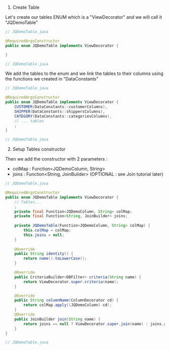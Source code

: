 1. Create Table

Let's create our tables ENUM which is a "ViewDecorator" and we will call it "JQDemoTable"
```java
// JQDemoTable.java

@RequiredArgsConstructor
public enum JQDemoTable implements ViewDecorator {

}

// JQDemoTable.java
```
We add the tables to the enum and we link the tables to their columns using the functions we created in "DataConstants"

```java
// JQDemoTable.java

@RequiredArgsConstructor
public enum JQDemoTable implements ViewDecorator {
    CUSTOMER(DataConstants::customerColumns),
	SHIPPER(DataConstants::shippersColumns),
	CATEGORY(DataConstants::categoriesColumns),
	// ... tables
	;
}

// JQDemoTable.java
```

2. Setup Tables constructor

Then we add the constructor with 2 parameters :
- colMap : Function<JQDemoColumn, String>
- joins : Function<String, JoinBuilder> (OPTIONAL : see Join tutorial later)

```java
// JQDemoTable.java

@RequiredArgsConstructor
public enum JQDemoTable implements ViewDecorator {
    // Tables...
	;
    private final Function<JQDemoColumn, String> colMap;
	private final Function<String, JoinBuilder> joins;
	
	private JQDemoTable(Function<JQDemoColumn, String> colMap) {
		this.colMap = colMap;
		this.joins = null;
	}
	
	@Override
	public String identity() {
		return name().toLowerCase();
	}

	@Override
	public CriteriaBuilder<DBFilter> criteria(String name) { 
		return ViewDecorator.super.criteria(name);
	}

	@Override
	public String columnName(ColumnDecorator cd) {
		return colMap.apply((JQDemoColumn) cd);
	}
	@Override
	public JoinBuilder join(String name) {
		return joins == null ? ViewDecorator.super.join(name) : joins.apply(name);
	}
}

// JQDemoTable.java
```